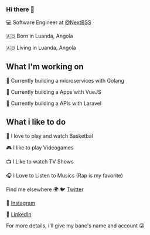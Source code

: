 ### Hi there 👋

💻 Software Engineer at  [@NextBSS](https://github.com/nextbss)

🇦🇴 Born in Luanda, Angola

🇦🇴 Living in Luanda, Angola

## What I'm working on 
🚀 Currently building a microservices with Golang

💚 Currently building a Apps with VueJS

🔑 Currently building a APIs with Laravel

## What i like to do 
 🏀 I love to play and watch Basketbal
 
 🎮 I like to play Videogames
 
 📺 I Like to watch TV Shows
 
 🎧 I Love to Listen to Musics (Rap is my favorite)
 

Find me elsewhere 🌍
🐦 [Twitter](https://twitter.com/arikardnoir)

📸 [Instagram](https://instagram.com/arikardnoir)

💼 [LinkedIn](https://www.linkedin.com/in/arikardnoir)


For more details, i'll give my banc's name and account 😜
